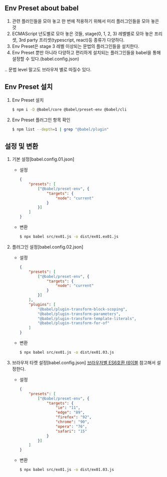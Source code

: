 ## Env Preset about babel
1.  관련 플러인들을 모아 놓고 한 번에 적용하기 위해서 미리 플러그인들을 모아 놓은 것
2.  ECMAScript 년도별로 모아 놓은 것들, stage(0, 1, 2, 3) 레벨별로 모아 놓은 프리셋, 3rd party 프리셋(typescript, react)등 종류가 다양하다.
3.  Env Preset은 stage 3 레벨 이상되는 문법의 플러그인들을 설치한다.
4.  Env Preset 뿐만 아니라 다양하고 편리하게 설치되는 플러그인들을 babel을 통해 설정할 수 있다.(babel.config.json)

.. 문법 level 말고도 브라우져 별로 따질수 있다.
## Env Preset 설치
1. Env Preset 설치
    ```bash
    $ npm i -D @babel/core @babel/preset-env @babel/cli 
    ```
    
2. Env Preset 플러그인 항목 확인
    ```bash
    $ npm list --depth=1 | grep "@babel/plugin"
    ```

## 설정 및 변환
1.  기본 설정[babel.config.01.json]

    -   설정
        ```json
        {
            "presets": [
                ["@babel/preset-env", {
                    "targets": {
                        "node": "current"
                    }
                }]
            ]
        }    
        ```

    -   변환
        ```bash
        $ npx babel src/ex01.js -o dist/ex01.ex01.js
        ```

2.  플러그인 설정[babel.config.02.json]

    -   설정
        ```json
        {
            "presets": [
                ["@babel/preset-env", {
                    "targets": {
                        "node": "current"
                    }
                }]
            ],
            "plugins": [
                "@babel/plugin-transform-block-scoping",
                "@babel/plugin-transform-parameters",
                "@babel/plugin-transform-template-literals",
                "@babel/plugin-transform-for-of"
            ]
        }    
        ```

    -   변환
        ```bash
        $ npx babel src/ex01.js -o dist/ex01.03.js
        ```


3.  브라우저 타켓 설정[babel.config.json]
    [브라우저별 ES6호환 테이블](https://kangax.github.io/compat-table/es6/) 참고해서 설정한다.

    -   설정
        ```json
        {
            "presets": [
                ["@babel/preset-env", {
                    "targets": {
                        "ie": "11",
                        "edge": "89",
                        "firefox": "92",
                        "chrome": "90",
                        "opera": "76",
                        "safari": "15"
                    }
                }]
            ]
        }    
        ```

    -   변환
        ```bash
        $ npx babel src/ex01.js -o dist/ex01.03.js
        ```

